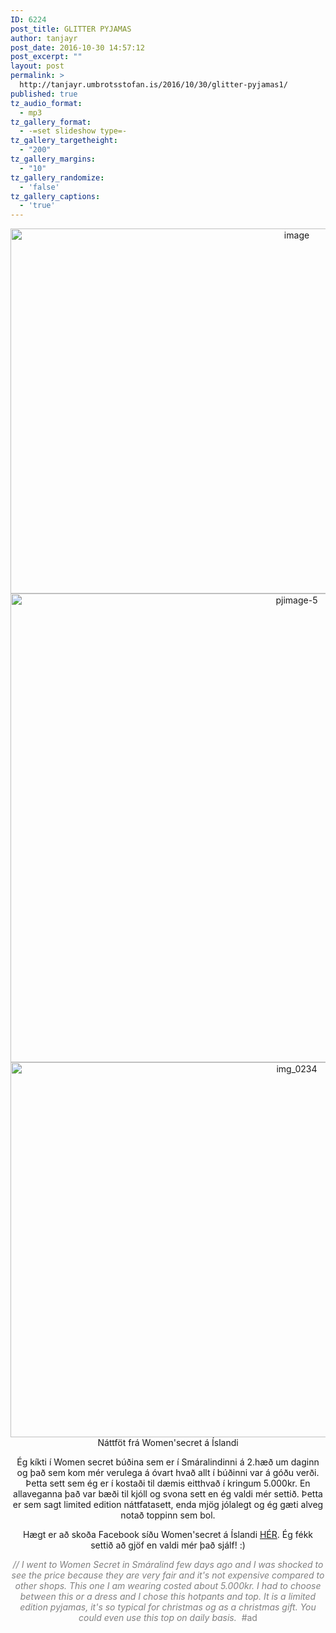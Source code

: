 ```yaml
---
ID: 6224
post_title: GLITTER PYJAMAS
author: tanjayr
post_date: 2016-10-30 14:57:12
post_excerpt: ""
layout: post
permalink: >
  http://tanjayr.umbrotsstofan.is/2016/10/30/glitter-pyjamas1/
published: true
tz_audio_format:
  - mp3
tz_gallery_format:
  - -=set slideshow type=-
tz_gallery_targetheight:
  - "200"
tz_gallery_margins:
  - "10"
tz_gallery_randomize:
  - 'false'
tz_gallery_captions:
  - 'true'
---
```

<p style="text-align: center;"><img class="aligncenter size-large wp-image-6220" src="http://www.tanjayr.com/wp-content/uploads/2016/10/image4-1024x665.jpeg" alt="image" width="900" height="584" />
<img class="aligncenter size-large wp-image-6211" src="http://www.tanjayr.com/wp-content/uploads/2016/10/pjimage-5-1024x853.jpg" alt="pjimage-5" width="900" height="750" />
<img class="aligncenter size-large wp-image-6212" src="http://www.tanjayr.com/wp-content/uploads/2016/10/IMG_0234-1024x683.jpg" alt="img_0234" width="900" height="600" />Náttföt frá Women'secret á Íslandi</p>
<p style="text-align: center;">Ég kíkti í Women secret búðina sem er í Smáralindinni á 2.hæð um daginn og það sem kom mér verulega á óvart hvað allt í búðinni var á góðu verði. Þetta sett sem ég er í kostaði til dæmis eitthvað í kringum 5.000kr. En allaveganna það var bæði til kjóll og svona sett en ég valdi mér settið. Þetta er sem sagt limited edition náttfatasett, enda mjög jólalegt og ég gæti alveg notað toppinn sem bol.</p>
<p style="text-align: center;">Hægt er að skoða Facebook síðu Women'secret á Íslandi <a href="https://www.facebook.com/Womensecret-Iceland-1660408464286709/?fref=ts" target="_blank">HÉR</a>. Ég fékk settið að gjöf en valdi mér það sjálf! :)</p>
<p style="text-align: center;"><em><span style="color: #808080;">// I went to Women Secret in Smáralind few days ago and I was shocked to see the price because they are very fair and it's not expensive compared to other shops. This one I am wearing costed about 5.000kr. I had to choose between this or a dress and I chose this hotpants and top. It is a limited edition pyjamas, it's so typical for christmas og as a christmas gift. You could even use this top on daily basis. </span></em>
<span style="color: #808080;">#ad</span></p>